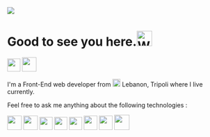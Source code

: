<img src = "https://lh3.googleusercontent.com/x4znceOeee87FV82NWfwBCOWJmlKTefiibq11HMYYDhQgrbCMckeugUm9UAJ66M28FuwE0mXIVQ18sYYCndo_hPrxN1ITQdyuooovdkKx1-xcKbUsi93FhSPTzuuUWXqiqbfyGLsbCVcgfoNT7kvFBnrxmKx--JWKISUHJq2gavc3lftxuadnrrdhrmJgJKUKNxTEgFFtS75zMaEgnEHCVdIIpBqqBEh_e9uwcIq4wYedhLQI5x1-O8mSh8jQGje6BrgItxCSstjLfi8IE1kITpCc3ZIGCEaai5oynrR4BhgpRXY3gLTu7g8aoCS7RS8sWw3KESGZ5x1Gb9DdU-H7bo3Nrc_gozPWyhRlN2QWMm48FC2HL6LGkhNz932kOWd52aThUzN1PqAqHX2clFMbGanodhdfLaIjozQgn84loJNVRx2TXyCE2joy5KVp0IziRqpno7o5AFiuwCkolC1Pya6hpzGzkVwE1vhG6z_AAMYItI76x5MzXVMU-UNR1TIRz-mae9KCXESk4b8ug8xf1sjQFQ5B7h4tYPa0CeCfmbPCV-wahena2N7WS9qdKPB_WlWmvJvI9NR-BgU3BxFTArc5KHXxewmoH6zYAWc2TnEhhV45pn3Rc4bEAGuDhJ1WeUxh7zbV9neLTkaAE7XVzro3GSmSPNSwfFECau3hMfG6--xZzaJA33l8DXUhTnR0avPnuZ0FG6kts8WGeK2nA=w378-h213-no?authuser=0" >

# Good to see you here.<img src="https://emoji.gg/assets/emoji/6852-wsg.gif" width="35px" alt="WSG">
<a href="https://www.linkedin.com/in/hiba-abdel-karim/" title="linkedin"><img src="https://pics.freeicons.io/uploads/icons/png/545912701530099617-512.png" width="30" height="30"></a> <a href="https://codepen.io/harkibit" title="codepen"><img src="https://pics.freeicons.io/uploads/icons/png/4672731991530099609-512.png" width="33" height="33"></a>

I'm a Front-End web developer from <img src="https://pics.freeicons.io/uploads/icons/png/11587799771536064887-512.png" width="18" height="18"> Lebanon, Tripoli where I live currently.



Feel free to ask me anything about the following technologies :

<img src="https://pics.freeicons.io/uploads/icons/png/20167174151551942641-512.png" width="33" height="33"> <img src="https://pics.freeicons.io/uploads/icons/png/21088442871540553614-512.png" width="33" height="33"> <img src="https://pics.freeicons.io/uploads/icons/png/21337745421536211768-512.png" width="30" height="30"> <img src="https://pics.freeicons.io/uploads/icons/png/14072054271548141949-512.png" width="30" height="30">  <img src="https://pics.freeicons.io/uploads/icons/png/6655067911551942823-512.png" width="30" height="30">  <img src="https://pics.freeicons.io/uploads/icons/png/19681752361536207300-512.png" width="31" height="33"> <img src="https://material-ui.com/static/logo.png" width="31" height="33"> <img src="https://pics.freeicons.io/uploads/icons/png/6714929121551953707-512.png" width="35" height="35">
